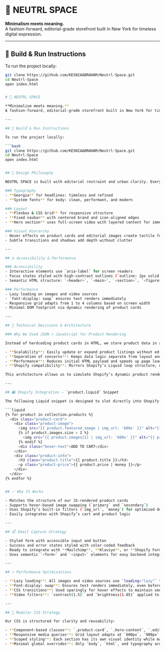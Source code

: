 # 🧵 NEUTRL SPACE

**Minimalism meets meaning.**  
A fashion-forward, editorial-grade storefront built in New York for timeless digital expression.

---

## 🚀 Build & Run Instructions

To run the project locally:

```bash
git clone https://github.com/KESNIAABRAHAM/Neutrl-Space.git
cd Neutrl-Space
open index.html


# 🧵 NEUTRL SPACE

**Minimalism meets meaning.**  
A fashion-forward, editorial-grade storefront built in New York for timeless digital expression.

---

## 🚀 Build & Run Instructions

To run the project locally:

```bash
git clone https://github.com/KESNIAABRAHAM/Neutrl-Space.git
cd Neutrl-Space
open index.html


## 🎨 Design Philosophy

NEUTRL SPACE is built with editorial restraint and urban clarity. Every design choice reflects a balance of boldness and subtlety.

### Typography
- **Georgia** for headlines: timeless and refined  
- **System fonts** for body: clean, performant, and modern

### Layout
- **Flexbox & CSS Grid** for responsive structure  
- **Fixed navbar** with centered brand and icon-aligned edges  
- **Hero section** uses full-screen video with layered content for immersive entry

### Visual Hierarchy
- Hover effects on product cards and editorial images create tactile feedback  
- Subtle transitions and shadows add depth without clutter

---

## ♿ Accessibility & Performance

### Accessibility
- Interactive elements use `aria-label` for screen readers  
- Focus states styled with high-contrast outlines (`outline: 2px solid #F2EFEA`)  
- Semantic HTML structure: `<header>`, `<main>`, `<section>`, `<figure>`, `<form>`

### Performance
- Lazy loading on images and video sources  
- `font-display: swap` ensures text renders immediately  
- Responsive grid adapts from 1 to 4 columns based on screen width  
- Minimal DOM footprint via dynamic rendering of product cards

---

## 🧠 Technical Decisions & Architecture

### Why We Used JSON + JavaScript for Product Rendering

Instead of hardcoding product cards in HTML, we store product data in a JSON array and dynamically render it using JavaScript (`app.js`). This decision was made for several key reasons:

- **Scalability**: Easily update or expand product listings without editing HTML  
- **Separation of concerns**: Keeps data logic separate from layout and styling  
- **Performance**: Reduces initial HTML payload and speeds up page load  
- **Shopify compatibility**: Mirrors Shopify’s Liquid loop structure, making it easy to port

This architecture allows us to simulate Shopify’s dynamic product rendering while maintaining full control over layout and interactivity.

---

## 🛍️ Shopify Integration — `product.liquid` Snippet

The following Liquid snippet is designed to slot directly into Shopify’s `collection.liquid` or `product-grid.liquid` templates:

```liquid
{% for product in collection.products %}
  <div class="product-card">
    <div class="product-image">
      <img src="{{ product.featured_image | img_url: '600x' }}" alt="{{ product.title }}" class="primary" />
      {% if product.images.size > 1 %}
        <img src="{{ product.images[1] | img_url: '600x' }}" alt="{{ product.title }}" class="secondary" />
      {% endif %}
      <div class="hover-text">ADD TO CART</div>
    </div>
    <div class="product-info">
      <h3 class="product-title">{{ product.title }}</h3>
      <p class="product-price">{{ product.price | money }}</p>
    </div>
  </div>
{% endfor %}


## ✅ Why It Works

- Matches the structure of our JS-rendered product cards  
- Supports hover-based image swapping (`primary` and `secondary`)  
- Uses Shopify’s built-in filters (`img_url`, `money`) for optimized delivery  
- Easily integrates with Shopify’s cart and product logic

---

## 📫 Email Capture Strategy

- Styled form with accessible input and button  
- Success and error states styled with color-coded feedback  
- Ready to integrate with **Mailchimp**, **Klaviyo**, or **Shopify Forms**  
- Uses semantic `<form>` and `<input>` elements for easy backend integration

---

## ⚡ Performance Optimizations

- **Lazy loading**: All images and video sources use `loading="lazy"` to reduce initial load time  
- **Font-display: swap**: Ensures text renders immediately, even before custom fonts load  
- **CSS transitions**: Used sparingly for hover effects to maintain smooth interactions without jank  
- **Video filters**: `contrast(1.5)` and `brightness(1.05)` applied to hero video for clarity and cinematic feel

---

## 🧩 Modular CSS Strategy

Our CSS is structured for clarity and reusability:

- **Component-based classes**: `.product-card`, `.hero-content`, `.editorial-body`, etc.  
- **Responsive media queries**: Grid layout adapts at `600px`, `900px`, and `1200px` breakpoints  
- **Scoped styling**: Each section has its own visual identity while maintaining brand consistency  
- **Minimal global overrides**: Only `body`, `html`, and typography are globally styled

